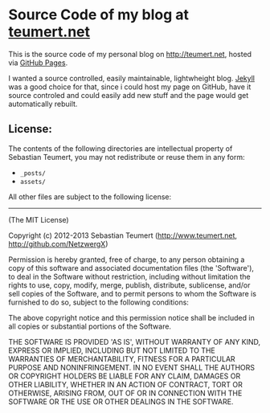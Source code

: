 Source Code of my blog at [teumert.net](http://teumert.net)
===========================================================

This is the source code of my personal blog on http://teumert.net, hosted via 
[GitHub Pages](http://pages.github.com).

I wanted a source controlled, easily maintainable, lightwheight blog. 
[Jekyll](http://jekyllrb.com) was a good choice for that, since i could
host my page on GitHub, have it source controled and could easily add new stuff
and the page would get automatically rebuilt.

License:
--------

The contents of the following directories are intellectual property of Sebastian 
Teumert, you may not redistribute or reuse them in any form:

* `_posts/`
* `assets/`

All other files are subject to the following license:

---

(The MIT License)

Copyright (c) 2012-2013 Sebastian Teumert (<http://www.teumert.net>, <http://github.com/NetzwergX>)

Permission is hereby granted, free of charge, to any person obtaining a copy
of this software and associated documentation files (the 'Software'), to deal
in the Software without restriction, including without limitation the rights
to use, copy, modify, merge, publish, distribute, sublicense, and/or sell
copies of the Software, and to permit persons to whom the Software is
furnished to do so, subject to the following conditions:

The above copyright notice and this permission notice shall be included in all
copies or substantial portions of the Software.

THE SOFTWARE IS PROVIDED 'AS IS', WITHOUT WARRANTY OF ANY KIND, EXPRESS OR
IMPLIED, INCLUDING BUT NOT LIMITED TO THE WARRANTIES OF MERCHANTABILITY,
FITNESS FOR A PARTICULAR PURPOSE AND NONINFRINGEMENT. IN NO EVENT SHALL THE
AUTHORS OR COPYRIGHT HOLDERS BE LIABLE FOR ANY CLAIM, DAMAGES OR OTHER
LIABILITY, WHETHER IN AN ACTION OF CONTRACT, TORT OR OTHERWISE, ARISING FROM,
OUT OF OR IN CONNECTION WITH THE SOFTWARE OR THE USE OR OTHER DEALINGS IN THE
SOFTWARE.
